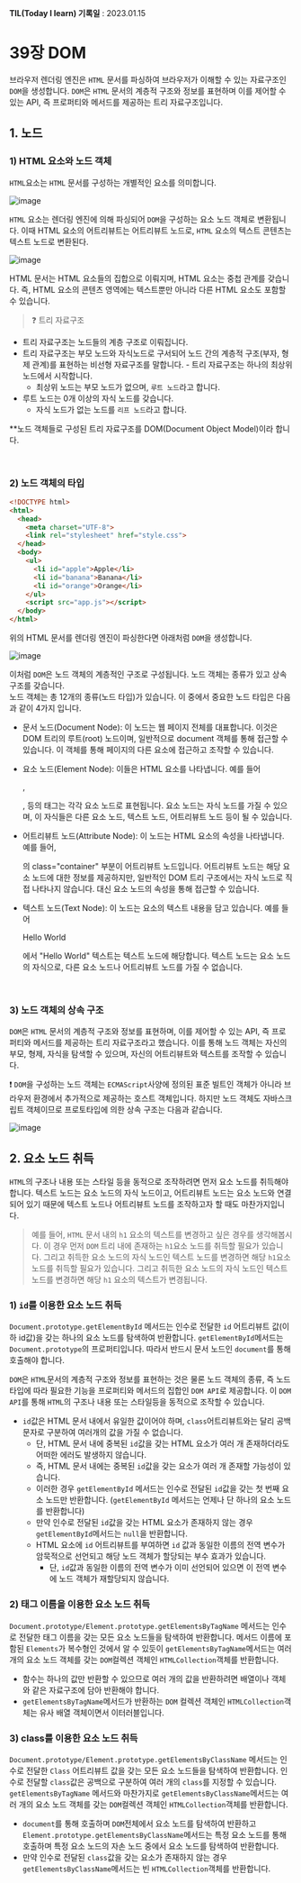**TIL(Today I learn) 기록일** : 2023.01.15

# 39장 DOM

브라우저 렌더링 엔진은 `HTML` 문서를 파싱하여 브라우저가 이해할 수 있는 자료구조인 `DOM`을 생성합니다.  `DOM`은 `HTML` 문서의 계층적 구조와 정보를 표현하며 이를 제어할 수 있는 API, 즉 프로퍼티와 메서드를 제공하는 트리 자료구조입니다.    
    
## 1. 노드

### 1) HTML 요소와 노드 객체

`HTML`요소는 `HTML` 문서를 구성하는 개별적인 요소를 의미합니다.

![image](https://user-images.githubusercontent.com/76567238/221836832-da18b72b-33b1-4025-8c99-b7b9d92e3b21.png)

`HTML` 요소는 렌더링 엔진에 의해 파싱되어 `DOM`을 구성하는 요소 노드 객체로 변환됩니다. 이때 HTML 요소의 어트리뷰트는 어트리뷰트 노드로, `HTML` 요소의 텍스트 콘텐츠는 텍스트 노드로 변환된다.  

![image](https://user-images.githubusercontent.com/76567238/221837123-6ac8cdc3-2faa-4944-a420-65aba5e605c5.png)

HTML 문서는 HTML 요소들의 집합으로 이뤄지며, HTML 요소는 중첩 관계를 갖습니다. 즉, HTML 요소의 콘텐츠 영역에는 텍스트뿐만 아니라 다른 HTML 요소도 포함할 수 있습니다. 

>❓ 트리 자료구조
- 트리 자료구조는 노드들의 계층 구조로 이뤄집니다.
- 트리 자료구조는 부모 노드와 자식노드로 구서되어 노드 간의 계층적 구조(부자, 형제 관계)를 표현하는 비선형 자료구조를 말합니다. - 트리 자료구조는 하나의 최상위 노드에서 시작합니다. 
    - 최상위 노드는 부모 노드가 없으며, `루트 노드`라고 합니다.
- 루트 노드는 0개 이상의 자식 노드를 갖습니다. 
    - 자식 노드가 없는 노드를 `리프 노드`라고 합니다.

**노드 객체들로 구성된 트리 자료구조를 DOM(Document Object Model)이라 합니다.

<br>

### 2) 노드 객체의 타입

```html
<!DOCTYPE html>
<html>
  <head>
    <meta charset="UTF-8">
    <link rel="stylesheet" href="style.css">
  </head>
  <body>
    <ul>
      <li id="apple">Apple</li>
      <li id="banana">Banana</li>
      <li id="orange">Orange</li>
    </ul>
    <script src="app.js"></script>
  </body>
</html>
```

위의 HTML 문서를 렌더링 엔진이 파싱한다면 아래처럼 `DOM`을 생성합니다.

![image](https://user-images.githubusercontent.com/76567238/221839264-87ccfad8-9557-40cc-8536-0c4d437b9eee.png)

이처럼 `DOM`은 노드 객체의 계층적인 구조로 구성됩니다. 노드 객체는 종류가 있고 상속 구조를 갖습니다.     
노드 객체는 총 12개의 종류(노드 타입)가 있습니다. 이 중에서 중요한 노드 타입은 다음과 같이 4가지 입니다.   
    
- 문서 노드(Document Node): 이 노드는 웹 페이지 전체를 대표합니다. 이것은 DOM 트리의 루트(root) 노드이며, 일반적으로 document 객체를 통해 접근할 수 있습니다. 이 객체를 통해 페이지의 다른 요소에 접근하고 조작할 수 있습니다.

- 요소 노드(Element Node): 이들은 HTML 요소를 나타냅니다. 예를 들어 <div>, <p>, <span> 등의 태그는 각각 요소 노드로 표현됩니다. 요소 노드는 자식 노드를 가질 수 있으며, 이 자식들은 다른 요소 노드, 텍스트 노드, 어트리뷰트 노드 등이 될 수 있습니다.

- 어트리뷰트 노드(Attribute Node): 이 노드는 HTML 요소의 속성을 나타냅니다. 예를 들어, <div class="container">의 class="container" 부분이 어트리뷰트 노드입니다. 어트리뷰트 노드는 해당 요소 노드에 대한 정보를 제공하지만, 일반적인 DOM 트리 구조에서는 자식 노드로 직접 나타나지 않습니다. 대신 요소 노드의 속성을 통해 접근할 수 있습니다.

- 텍스트 노드(Text Node): 이 노드는 요소의 텍스트 내용을 담고 있습니다. 예를 들어 <p>Hello World</p>에서 "Hello World" 텍스트는 텍스트 노드에 해당합니다. 텍스트 노드는 요소 노드의 자식으로, 다른 요소 노드나 어트리뷰트 노드를 가질 수 없습니다.

<br>

### 3) 노드 객체의 상속 구조

`DOM`은 `HTML` 문서의 계층적 구조와 정보를 표현하며, 이를 제어할 수 있는 API, 즉 프로퍼티와 메서드를 제공하는 트리 자료구조라고 했습니다. 이를 통해 노드 객체는 자신의 부모, 형제, 자식을 탐색할 수 있으며, 자신의 어트리뷰트와 텍스트를 조작할 수 있습니다.

❗️ `DOM`을 구성하는 노드 객체는 `ECMAScript`사양에 정의된 표준 빌트인 객체가 아니라 브라우저 환경에서 추가적으로 제공하는 호스트 객체입니다. 하지만 노드 객체도 자바스크립트 객체이므로 프로토타입에 의한 상속 구조는 다음과 같습니다.

![image](https://user-images.githubusercontent.com/76567238/222152715-6be40e62-6a5d-4925-9a55-818248ddc231.png)

## 2. 요소 노드 취득

`HTML`의 구조나 내용 또는 스타일 등을 동적으로 조작하려면 먼저 요소 노드를 취득해야 합니다.  텍스트 노드는 요소 노드의 자식 노드이고, 어트리뷰트 노드는 요소 노드와 연결되어 있기 때문에 텍스트 노드나 어트리뷰트 노드를 조작하고자 할 때도 마찬가지입니다.    

>예를 들어, `HTML` 문서 내의 `h1` 요소의 텍스트를 변경하고 싶은 경우를 생각해봅시다. 이 경우 먼저 `DOM` 트리 내에 존재하는 `h1`요소 노드를 취득할 필요가 있습니다. 그리고 취득한 요소 노드의 자식 노드인 텍스트 노드를 변경하면 해당 `h1`요소 노드를 취득할 필요가 있습니다. 그리고 취득한 요소 노드의 자식 노드인 텍스트 노드를 변경하면 해당 `h1` 요소의 텍스트가 변경됩니다.

### 1) `id`를 이용한 요소 노드 취득

`Document.prototype.getElementById` 메서드는 인수로 전달한 `id` 어트리뷰트 값(이하 id값)을 갖는 하나의 요소 노드를 탐색하여 반환합니다. `getElementById`메서드는 `Document.prototype`의 프로퍼티입니다. 따라서 반드시 문서 노드인 `document`를 통해 호출해야 합니다.    



`DOM`은 `HTML`문서의 계층적 구조와 정보를 표현하는 것은 물론 노드 객체의 종류, 즉 노드 타입에 따라 필요한 기능을 프로퍼티와 메서드의 집합인 `DOM API`로 제공합니다.  이 `DOM API`를 통해 `HTML`의 구조나 내용 또는 스타일등을 동적으로 조작할 수 있습니다.


- `id`값은 HTML 문서 내에서 유일한 값이어야 하며, `class`어트리뷰트와는 달리 공백 문자로 구분하여 여러개의 값을 가질 수 없습니다.
    - 단, HTML 문서 내에 중복된 `id`값을 갖는 HTML 요소가 여러 개 존재하더라도 어떠한 에러도 발생하지 않습니다.
    - 즉, HTML 문서 내에는 중복된 `id`값을 갖는 요소가 여러 개 존재할 가능성이 있습니다.
    - 이러한 경우 `getElementById` 메서드는 인수로 전달된 `id`값을 갖는 첫 번째 요소 노드만 반환합니다. (`getElementById` 메서드는 언제나 단 하나의 요소 노드를 반환합니다)
    - 만약 인수로 전달된 `id`값을 갖는 HTML 요소가 존재하지 않는 경우 `getElementById`메서드는 `null`을 반환합니다.
    - HTML 요소에 `id` 어트리뷰트를 부여하면 `id` 값과 동일한 이름의 전역 변수가 암묵적으로 선언되고 해당 노드 객체가 할당되는 부수 효과가 있습니다.
        - 단, `id`값과 동일한 이름의 전역 변수가 이미 선언되어 있으면 이 전역 변수에 노드 객체가 재할당되지 않습니다.

### 2) 태그 이름을 이용한 요소 노드 취득

`Document.prototype/Element.prototype.getElementsByTagName` 메서드는 인수로 전달한 태그 이름을 갖는 모든 요소 노드들을 탐색하여 반환합니다. 메서드 이름에 포함된 `Elements`가 복수형인 것에서 알 수 있듯이 `getElementsByTagName`메서드는 여러 개의 요소 노드 객체를 갖는 `DOM`컬렉션 객체인 `HTMLCollection`객체를 반환합니다.    


- 함수는 하나의 값만 반환할 수 있으므로 여러 개의 값을 반환하려면 배열이나 객체와 같은 자료구조에 담아 반환해야 합니다.
- `getElementsByTagName`메서드가 반환하는 `DOM` 컬렉션 객체인 `HTMLCollection`객체는 유사 배열 객체이면서 이터러블입니다.

### 3) class를 이용한 요소 노드 취득

`Document.prototype/Element.prototype.getElementsByClassName` 메서드는 인수로 전달한 `Class` 어트리뷰트 값을 갖는 모든 요소 노드들을 탐색하여 반환합니다. 인수로 전달할 `class`값은 공백으로 구분하여 여러 개의 `class`를 지정할 수 있습니다.    
`getElementsByTagName` 메서드와 마찬가지로 `getElementsByClassName`메서드는 여러 개의 요소 노드 객체를 갖는 `DOM`컬렉션 객체인 `HTMLCollection`객체를 반환합니다.

- `document`를 통해 호출하며 `DOM`전체에서 요소 노드를 탐색하여 반환하고 `Element.prototype.getElementsByClassName`메서드는 특정 요소 노드를 통해 호출하며 특정 요소 노드의 자손 노드 중에서 요소 노드를 탐색하여 반환합니다.
- 만약 인수로 전달된 `class`값을 갖는 요소가 존재하지 않는 경우 `getElementsByClassName`메서드는 빈 `HTMLCollection`객체를 반환합니다.




